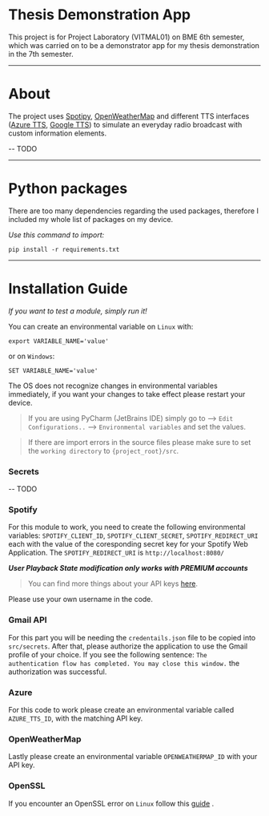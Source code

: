 # Thesis Demonstration App

This project is for Project Laboratory (VITMAL01) on BME 6th semester, which was carried on to be a demonstrator app for
my thesis demonstration in the 7th semester.

***

# About

The project uses [Spotipy](https://spotipy.readthedocs.io/en/2.18.0/), [OpenWeatherMap](https://openweathermap.org/api)
and different TTS interfaces ([Azure TTS](https://docs.microsoft.com/en-us/azure/cognitive-services/speech-service/index-text-to-speech), [Google TTS](https://cloud.google.com/text-to-speech)) to simulate an everyday radio broadcast with custom information elements.

-- TODO
***

# Python packages

There are too many dependencies regarding the used packages, therefore I included my whole list of packages on my
device.

*Use this command to import:*

```commandline
pip install -r requirements.txt
```

---

# Installation Guide

*If you want to test a module, simply run it!*

You can create an environmental variable on `Linux` with:

```
export VARIABLE_NAME='value'
```

or on `Windows`:

```
SET VARIABLE_NAME='value'
```

The OS does not recognize changes in environmental variables immediately, if you want your changes to take effect please
restart your device.

> If you are using PyCharm (JetBrains IDE) simply go to --> `Edit Configurations..` --> `Environmental variables` and set the values.

> If there are import errors in the source files please make sure to set the `working directory` to `{project_root}/src`.

### Secrets

-- TODO

### Spotify

For this module to work, you need to create the following environmental variables:
`SPOTIFY_CLIENT_ID`, `SPOTIFY_CLIENT_SECRET`, `SPOTIFY_REDIRECT_URI` each with the value of the coresponding secret key
for your Spotify Web Application. The `SPOTIFY_REDIRECT_URI` is `http://localhost:8080/`

***User Playback State modification only works with PREMIUM accounts***

> You can find more things about your API keys [here](https://developer.spotify.com/dashboard/applications).

Please use your own username in the code.

### Gmail API

For this part you will be needing the `credentails.json` file to be copied into `src/secrets`. After that, please authorize
the application to use the Gmail profile of your choice. If you see the following
sentence: `The authentication flow has completed. You may close this window.` the authorization was successful.

### Azure

For this code to work please create an environmental variable called `AZURE_TTS_ID`, with the matching API key.

### OpenWeatherMap

Lastly please create an environmental variable `OPENWEATHERMAP_ID` with your API key.

### OpenSSL

If you encounter an OpenSSL error on `Linux` follow
this [guide](https://docs.microsoft.com/en-us/azure/cognitive-services/speech-service/how-to-configure-openssl-linux?pivots=programming-language-csharp)
.